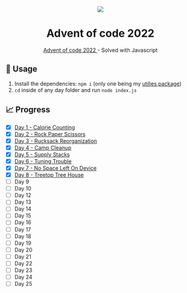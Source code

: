 <div align="center">
  <img src="https://user-images.githubusercontent.com/36193643/205037212-6cda9883-ce91-4e85-9121-885047ae5b13.png" />
</div>

<h1 align=center>Advent of code 2022</h1>
<p align=center>
  <a href="https://adventofcode.com/"> Advent of code 2022 </a> - Solved with Javascript
</p>

## 🚀 Usage

1. Install the dependencies: `npm i` (only one being my [utilies package](https://github.com/MatijaNovosel/matija-utils))
2. `cd` inside of any day folder and run `node index.js`

## 📈 Progress

- [x] [Day 1 - Calorie Counting](https://github.com/MatijaNovosel/advent-of-code-2022/tree/master/01%20-%20Calorie%20Counting)
- [x] [Day 2 - Rock Paper Scissors](https://github.com/MatijaNovosel/advent-of-code-2022/tree/master/02%20-%20Rock%20Paper%20Scissors)
- [x] [Day 3 - Rucksack Reorganization](https://github.com/MatijaNovosel/advent-of-code-2022/tree/master/03%20-%20Rucksack%20Reorganization)
- [x] [Day 4 - Camp Cleanup](https://github.com/MatijaNovosel/advent-of-code-2022/tree/master/04%20-%20Camp%20Cleanup)
- [x] [Day 5 - Supply Stacks](https://github.com/MatijaNovosel/advent-of-code-2022/tree/master/05%20-%20Supply%20Stacks)
- [x] [Day 6 - Tuning Trouble](https://github.com/MatijaNovosel/advent-of-code-2022/tree/master/06%20-%20Tuning%20Trouble)
- [x] [Day 7 - No Space Left On Device](https://github.com/MatijaNovosel/advent-of-code-2022/tree/master/07%20-%20No%20Space%20Left%20On%20Device)
- [x] [Day 8 - Treetop Tree House](https://github.com/MatijaNovosel/advent-of-code-2022/tree/master/08%20-%20Treetop%20Tree%20House)
- [ ] Day 9
- [ ] Day 10
- [ ] Day 12
- [ ] Day 13
- [ ] Day 14
- [ ] Day 15
- [ ] Day 16
- [ ] Day 17
- [ ] Day 18
- [ ] Day 19
- [ ] Day 20
- [ ] Day 21
- [ ] Day 22
- [ ] Day 23
- [ ] Day 24
- [ ] Day 25
